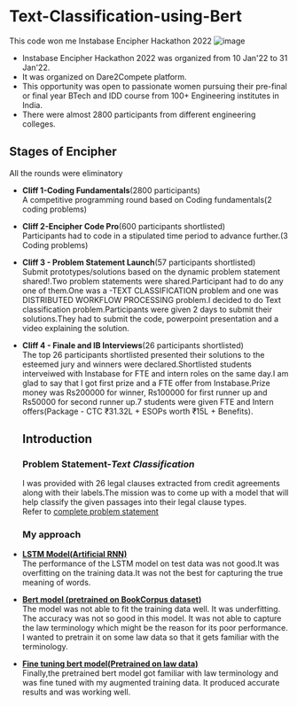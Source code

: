 # Text-Classification-using-Bert
This code won me Instabase Encipher Hackathon 2022
![image](https://user-images.githubusercontent.com/45576314/153232282-2f08756a-951e-4d83-a23a-6110acbff7e0.png)

* Instabase Encipher Hackathon 2022 was organized from 10 Jan'22 to 31 Jan'22.
* It was organized on Dare2Compete platform.
* This opportunity was open to passionate women pursuing their pre-final or final year BTech and IDD course from 100+ Engineering institutes in India.
* There were almost 2800 participants from different engineering colleges.

## Stages of Encipher
All the rounds were eliminatory
* **Cliff 1-Coding Fundamentals**(2800 participants)  
  A competitive programming round based on Coding fundamentals(2 coding problems)
* **Cliff 2-Encipher Code Pro**(600 participants shortlisted)  
  Participants had to code in a stipulated time period to advance further.(3 Coding problems)
* **Cliff 3 - Problem Statement Launch**(57 participants shortlisted)  
  Submit prototypes/solutions based on the dynamic problem statement shared!.Two problem statements were shared.Participant had to do any one of them.One was a -TEXT             CLASSIFICATION problem and one was DISTRIBUTED WORKFLOW PROCESSING problem.I decided to do Text classification problem.Participants were given 2 days to submit their           solutions.They had to submit the code, powerpoint presentation and a video explaining the solution.
* **Cliff 4 - Finale and IB Interviews**(26 participants shortlisted)  
  The top 26 participants shortlisted presented their solutions to the esteemed jury and winners were declared.Shortlisted students interveiwed with Instabase for FTE and 
  intern roles on the same day.I am glad to say that I got first prize and a FTE offer from Instabase.Prize money was Rs200000 for winner, Rs100000 for first runner up and       Rs50000 for second runner up.7 students were given FTE and Intern offers(Package - CTC ₹31.32L + ESOPs worth ₹15L + Benefits).
  
  ## Introduction
  ### Problem Statement-*Text Classification*
  I was provided with 26 legal clauses extracted from credit agreements along with their labels.The mission was to come up with a model that will help classify the given passages into their legal clause types.  
  Refer to [complete problem statement](https://github.com/ishitajain123/Text-Classification-using-Bert/blob/main/Instabase%20Encipher%20Problem%20Statement%20(1)%20Text%20Classification.pdf)
  
  ### My approach
* [**LSTM Model(Artificial RNN)**](https://colab.research.google.com/drive/1-1i0S_kIAQDDggv8sFn-Ao2csQTbz2WR?usp=sharing)   
The performance of the LSTM model on test data was not good.It was overfitting on the training data.It was not the best for capturing  the true meaning of words.  
* [**Bert model (pretrained on BookCorpus dataset)**](https://colab.research.google.com/drive/1kc_ypj5diUcdQyjpGWmhQY-k7R2BbYqH?usp=sharing)  
The model was not able to fit the training data well. It was underfitting. The accuracy was not so good in this model. It was not able to capture the law terminology which might be the reason for its poor performance. I wanted to pretrain it on some law data so that it gets familiar with the terminology.
* [**Fine tuning bert model(Pretrained on law data)** ]( https://github.com/ishitajain123/Text-Classification-using-Bert/blob/main/Ishita_Jain_text_classification_Submission_code.ipynb)  
Finally,the pretrained bert model got familiar with law terminology and was fine tuned with my augmented training data. It produced accurate results and was working well.


  
  

